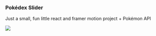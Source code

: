 ### Pokédex Slider

Just a small, fun little react and framer motion project + Pokémon API

![](https://github.com/healyr0624/pokedex-slider/blob/master/src/public/preview.png?raw=true)

